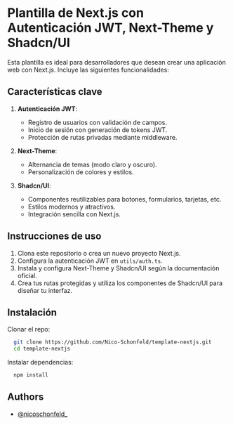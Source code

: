 # Plantilla de Next.js con Autenticación JWT, Next-Theme y Shadcn/UI

Esta plantilla es ideal para desarrolladores que desean crear una aplicación web con Next.js. Incluye las siguientes funcionalidades:

## Características clave

1. **Autenticación JWT**:

   - Registro de usuarios con validación de campos.
   - Inicio de sesión con generación de tokens JWT.
   - Protección de rutas privadas mediante middleware.

2. **Next-Theme**:

   - Alternancia de temas (modo claro y oscuro).
   - Personalización de colores y estilos.

3. **Shadcn/UI**:
   - Componentes reutilizables para botones, formularios, tarjetas, etc.
   - Estilos modernos y atractivos.
   - Integración sencilla con Next.js.

## Instrucciones de uso

1. Clona este repositorio o crea un nuevo proyecto Next.js.
2. Configura la autenticación JWT en `utils/auth.ts`.
3. Instala y configura Next-Theme y Shadcn/UI según la documentación oficial.
4. Crea tus rutas protegidas y utiliza los componentes de Shadcn/UI para diseñar tu interfaz.

## Instalación

Clonar el repo:

```bash
  git clone https://github.com/Nico-Schonfeld/template-nextjs.git
  cd template-nextjs
```

Instalar dependencias:

```bash
  npm install
```

## Authors

- [@nicoschonfeld\_](https://nicoschonfeld.vercel.app/)
